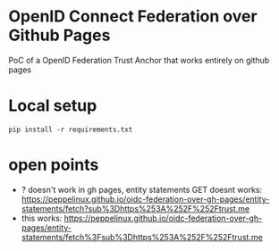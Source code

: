# OpenID Connect Federation over Github Pages

PoC of a OpenID Federation Trust Anchor that works entirely on github pages


# Local setup

````
pip install -r requirements.txt
````

# open points

- ? doesn't work in gh pages, entity statements GET doesnt works: 
        https://peppelinux.github.io/oidc-federation-over-gh-pages/entity-statements/fetch?sub%3Dhttps%253A%252F%252Ftrust.me
- this works: 
        https://peppelinux.github.io/oidc-federation-over-gh-pages/entity-statements/fetch%3Fsub%3Dhttps%253A%252F%252Ftrust.me
